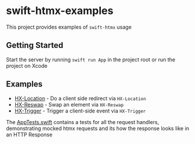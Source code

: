 # swift-htmx-examples

This project provides examples of `swift-htmx` usage

## Getting Started

Start the server by running `swift run App` in the project root or run the project on Xcode

## Examples

- [HX-Location](Sources/App/HtmxExamples/HXLocationHandlers.swift) - Do a client side redirect via `HX-Location`
- [HX-Reswap](Sources/App/HtmxExamples/HXReswapHandlers.swift) - Swap an element via `HX-Reswap`
- [HX-Trigger](Sources/App/HtmxExamples/HXTriggerHandlers.swift) - Trigger a client-side event via `HX-Trigger`

The [AppTests.swift](Tests/AppTests/AppTests.swif) contains a tests for all the request handlers, demonstrating mocked htmx requests and its how the response looks like in an HTTP Response

